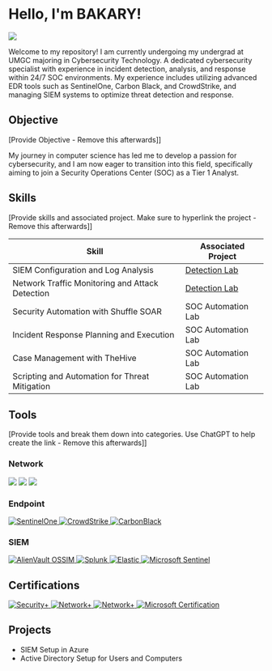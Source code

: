 # Hello, I'm BAKARY! 
<a href="https://www.linkedin.com/in/b-sa/"><img src="https://img.shields.io/badge/-LinkedIn-0072b1?&style=for-the-badge&logo=linkedin&logoColor=white" /></a>

Welcome to my repository! I am currently undergoing my undergrad at UMGC majoring in Cybersecurity Technology. A dedicated cybersecurity specialist with experience in incident detection, analysis, and response within 24/7 SOC environments. My experience includes utilizing advanced EDR tools such as SentinelOne, Carbon Black, and CrowdStrike, and managing SIEM systems to optimize threat detection and response. 


## Objective
[Provide Objective - Remove this afterwards]]

My journey in computer science has led me to develop a passion for cybersecurity, and I am now eager to transition into this field, specifically aiming to join a Security Operations Center (SOC) as a Tier 1 Analyst.

## Skills
[Provide skills and associated project. Make sure to hyperlink the project - Remove this afterwards]]

| Skill                                         | Associated Project         | 
|-----------------------------------------------|----------------------------|
| SIEM Configuration and Log Analysis            | <a href="https://google.com">Detection Lab</a>|
| Network Traffic Monitoring and Attack Detection | <a href="https://google.com">Detection Lab</a>|
| Security Automation with Shuffle SOAR         | SOC Automation Lab|
| Incident Response Planning and Execution      | SOC Automation Lab|
| Case Management with TheHive                  | SOC Automation Lab|
| Scripting and Automation for Threat Mitigation | SOC Automation Lab|

## Tools
[Provide tools and break them down into categories. Use ChatGPT to help create the link - Remove this afterwards]]

### Network
<div>
    <img src="https://img.shields.io/badge/-Wireshark-1679A7?&style=for-the-badge&logo=Wireshark&logoColor=white" />
    <img src="https://img.shields.io/badge/-Suricata-EF3B2D?&style=for-the-badge&logo=Suricata&logoColor=white" />
    <img src="https://img.shields.io/badge/-Zeek-777BB4?&style=for-the-badge&logo=Zeek&logoColor=white" />
</div>

### Endpoint
<div>
<a href="https://www.sentinelone.com/?utm_medium=paid-display&utm_source=gdn-paid&utm_campaign=nam-pmax-wtd-in-market-ppc&gclid=cjwkcajw-o6zbhaseiwaohegxbyk1l2f10hh7vcjc8poructhgntsbxxm5edhzfdi4a5_mpnpej1lbocreqqavd_bwe">
    <img src="https://img.shields.io/badge/-SentinelOne-5B2B82?&style=for-the-badge&logo=SentinelOne&logoColor=white" alt="SentinelOne">
</a>
   <a href="https://www.crowdstrike.com/en-us/">
    <img src="https://img.shields.io/badge/-CrowdStrike-E01F3D?&style=for-the-badge&logo=CrowdStrike&logoColor=white" alt="CrowdStrike">
</a>
  <a href="https://www.vmware.com/products/carbon-black-endpoint.html">
    <img src="https://img.shields.io/badge/-CarbonBlack-007CBA?&style=for-the-badge&logo=VMware&logoColor=white" alt="CarbonBlack">
</a>
</div>

### SIEM
<div>
   <a href="https://cybersecurity.att.com/products/ossim">
    <img src="https://img.shields.io/badge/-AlienVault%20OSSIM-0288D1?&style=for-the-badge&logo=AlientVault&logoColor=white" alt="AlienVault OSSIM">
</a>
    <a href="https://www.splunk.com/">
    <img src="https://img.shields.io/badge/-Splunk-000000?&style=for-the-badge&logo=Splunk&logoColor=white" alt="Splunk">
</a>
   <a href="https://www.elastic.co/">
    <img src="https://img.shields.io/badge/-Elastic-005571?&style=for-the-badge&logo=Elastic&logoColor=white" alt="Elastic">
</a>
  <a href="https://azure.microsoft.com/en-us/products/microsoft-sentinel">
    <img src="https://img.shields.io/badge/-Microsoft%20Sentinel-0078D4?&style=for-the-badge&logo=Microsoft&logoColor=white" alt="Microsoft Sentinel">
</a>

</div>

## Certifications
<div>

<a href="https://www.credly.com/badges/7f581592-ef30-4255-b4c7-6684b626dcfe/linked_in_profile">
    <img src="https://img.shields.io/badge/-Security%2B-FF0000?&style=for-the-badge&logo=CompTIA&logoColor=white" alt="Security+">
</a>
<a href="https://www.credly.com/badges/b61a716a-148f-447c-9a6c-ee1d1f86153f">
    <img src="https://img.shields.io/badge/-Network%2B-FF0000?&style=for-the-badge&logo=CompTIA&logoColor=white" alt="Network+">
</a>
<a href="https://www.credly.com/badges/9bac29fe-7bf3-4c27-8b91-ddc75f0476b8/linked_in_profile">
    <img src="https://img.shields.io/badge/-Network%2B-FF0000?&style=for-the-badge&logo=CompTIA&logoColor=white" alt="Network+">
</a>
<a href="https://learn.microsoft.com/en-us/users/bakarysawaneh-5011/credentials/a722ac89f6492ed1">
    <img src="https://img.shields.io/badge/-Microsoft%20Certification-0078D4?style=for-the-badge&logo=Microsoft&logoColor=white" alt="Microsoft Certification">
</a>

</div>

## Projects
- SIEM Setup in Azure
- Active Directory Setup for Users and Computers
